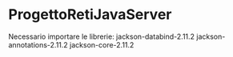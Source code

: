 # ProgettoRetiJavaServer
Necessario importare le librerie:
jackson-databind-2.11.2
jackson-annotations-2.11.2
jackson-core-2.11.2
